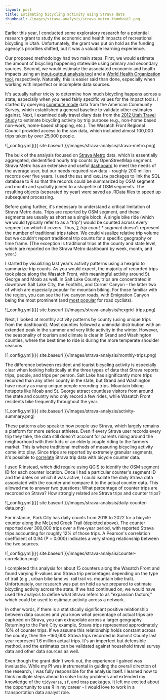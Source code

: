 ```yaml
---
layout: post
title: Estimating bicycling activity using Strava data
thumbnail: /images/strava-analysis/strava-metro-thumbnail.png
---
```


Earlier this year, I conducted some exploratory research for a potential research grant to study the economic and health impacts of recreational bicycling in Utah. Unfortunately, the grant was put on hold as the funding agency's priorities shifted, but it was a valuable learning experience.

Our proposed methodology had two main steps. First, we would estimate the amount of bicycling happening statewide using primary and secondary sources. Second, we would estimate the associated economic and health impacts using an [input-output analysis tool](https://implan.com/) and a [World Health Organization tool](https://www.who.int/tools/heat-for-walking-and-cycling), respectively. Naturally, this is easier said than done, especially when working with imperfect or incomplete data sources.

It's actually rather tricky to determine how much bicycling happens across a state, especially when you need fairly specific values for the impact tools. I started by querying [commute mode](https://www.census.gov/topics/employment/commuting.html) data from the American Community Survey, which established a general baseline to validate other estimates against. Next, I examined daily travel diary data from the [2012 Utah Travel Study](https://wfrc.org/MapsData/UtahTravelStudy/UtahTravelStudy_FinalReport_130228.pdf) to estimate bicycling activity by trip purpose (e.g., non-home based non-work, home-based shopping, etc.). The Wasatch Front Regional Council provided access to the raw data, which included almost 100,000 trips taken by over 25,000 people.

![_config.yml]({{ site.baseurl }}/images/strava-analysis/strava-metro.png)

The bulk of the analysis focused on [Strava Metro](https://metro.strava.com/) data, which is essentially aggregated, deidentified hourly trip counts by OpenStreetMap segment. Strava Metro has an extensive and useful [dashboard](https://metroview.strava.com/demo) to meet the needs of the average user, but our needs required raw data - roughly 200 million records over five years. I used the `DBI` and `RSQLite` packages to link the SQL database to R so that the records could be summarized by OSM segment and month and spatially joined to a shapefile of OSM segments. The resulting objects (separated by year) were saved as .RData files to speed up subsequent processing.

Before going further, it's necessary to understand a critical limitation of Strava Metro data. Trips are reported by OSM segment, and these segments are usually as short as a single block. A single bike ride (which we would typically refer to as a "trip") would be counted across every segment on which it covers. Thus, &sum; *trip count \* segment* doesn't represent the number of traditional trips taken. We could visualize relative trip volume but we couldn't report traditional trip counts for a specific geography or time frame. (The exception is traditional trips at the county and state level, which are reported on the Strava Metro dashboard by week, month, and year.)

I started by visualizing last year's activity patterns using a hexgrid to summarize trip counts. As you would expect, the majority of recorded trips took place along the Wasatch Front, with meaningful activity around St. George and Moab as well. In Salt Lake County, trips are concentrated in downtown Salt Lake City, the Foothills, and Corner Canyon - the latter two of which are especially popular for mountain biking. For those familiar with the region, you can see the five canyon roads, with Emigration Canyon being the most prominent (and [most popular](https://www.strava.com/segments/616791) for road cyclists).

![_config.yml]({{ site.baseurl }}/images/strava-analysis/hexgrid-trips.png)

Next, I looked at monthly activity patterns by county (using unique trips from the dashboard). Most counties followed a unimodal distribution with an extended peak in the summer and very little activity in the winter. However, the seasonality of tourism and climate is clear in Grand and Washington counties, where the best time to ride is during the more temperate shoulder seasons.

![_config.yml]({{ site.baseurl }}/images/strava-analysis/monthly-trips.png)

The difference between resident and tourist bicycling activity is especially clear when looking holistically at the three types of data that Strava reports: trips, people, and trips per person. Salt Lake has significantly more trips recorded than any other county in the state, but Grand and Washington have nearly as many unique people recording trips. Mountain biking hotspots like Moab and St. George attract countless visitors from around the state and country who only record a few rides, while Wasatch Front residents bike frequently throughout the year. 

![_config.yml]({{ site.baseurl }}/images/strava-analysis/activity-summary.png)

These patterns also speak to how people use Strava, which largely remains a platform for more serious athletes. Even if every Strava user records every trip they take, the data still doesn't account for parents riding around the neighborhood with their kids or an elderly couple riding to the farmers market. This is where traditional methods of measuring bicycling activity come into play. Since trips are reported by extremely granular segments, it's possible to [correlate](https://stravametro.zendesk.com/hc/en-us/articles/360054069173-Bike-Counter-Correlation) Strava trip data with bicycle counter data.

I used R instead, which did require using QGIS to identify the OSM segment ID for each counter location. Once I had a particular counter's segment ID and the dates on which it was active, I could isolate the daily Strava data associated with the counter and compare it to the actual counter data. This allowed me to answer two questions: What percentage of counter trips are recorded on Strava? How strongly related are Strava trips and counter trips?

![_config.yml]({{ site.baseurl }}/images/strava-analysis/daily-counter-data.png)

For instance, Park City has daily counts from 2018 to 2022 for a bicycle counter along the McLeod Creek Trail (depicted above). The counter reported over 300,000 trips over a five-year period, with reported Strava trips accounting for roughly 12% of those trips. A Pearson's correlation coefficient of 0.94 (P = 0.000) indicates a very strong relationship between the two sources. 

![_config.yml]({{ site.baseurl }}/images/strava-analysis/counter-correlation.png)

I completed this analysis for about 15 counters along the Wasatch Front and found varying R-values and Strava trip percentages depending on the type of trail (e.g., urban bike lane vs. rail trail vs. mountain bike trail). Unfortunately, our research was put on hold as we prepared to estimate bicycling activity across the state. If we had continued on, we would have used the analysis to define what Strava refers to as "expansion factors," which could be used to estimate activity across a network.

In other words, if there is a statistically significant positive relationship between data sources and you know what percentage of actual trips are captured on Strava, you can extrapolate across a larger geography. Returning to the Park City example, Strava trips represented approximately 10% of counter trips. If we assume this relationship holds constant across the county, then the ~160,000 Strava trips recorded in Summit County last year represent 1.6 million actual trips. It's an imperfect but defensible method, and the estimates can be validated against household travel survey data and other data sources as well.

Even though the grant didn't work out, the experience I gained was invaluable. While my PI was instrumental in guiding the overall direction of the research, I was fully responsible for the analysis itself. I learned how to think multiple steps ahead to solve tricky problems and extended my knowledge of the `tidyverse`, `sf`, and `tmap` packages. It left me excited about the opportunity to use R in my career - I would love to work in a transportation data analyst role. 